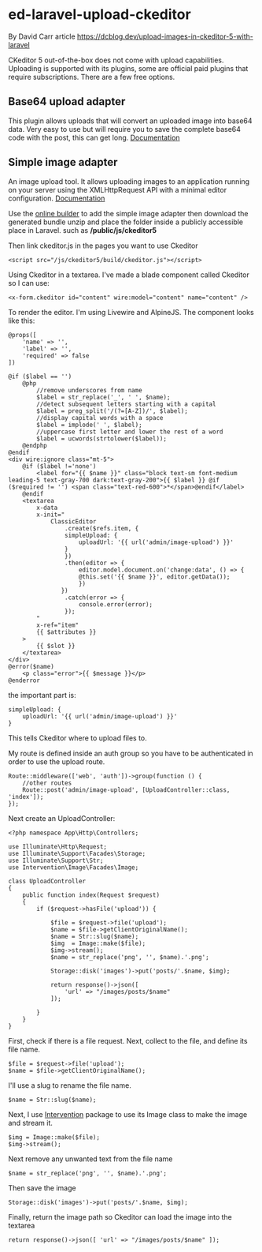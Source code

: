 # ed-laravel-upload-ckeditor
By David Carr article https://dcblog.dev/upload-images-in-ckeditor-5-with-laravel

CKeditor 5 out-of-the-box does not come with upload capabilities. Uploading is supported with its plugins, some are official paid plugins that require subscriptions. There are a few free options.

## Base64 upload adapter

This plugin allows uploads that will convert an uploaded image into base64 data. Very easy to use but will require you to save the complete base64 code with the post, this can get long. [Documentation](https://ckeditor.com/docs/ckeditor5/latest/features/images/image-upload/base64-upload-adapter.html)

## Simple image adapter

An image upload tool. It allows uploading images to an application running on your server using the XMLHttpRequest API with a minimal editor configuration.
[Documentation](https://ckeditor.com/docs/ckeditor5/latest/features/images/image-upload/simple-upload-adapter.html)

Use the [online builder](https://ckeditor.com/ckeditor-5/online-builder/) to add the simple image adapter then download the generated bundle unzip and place the folder inside a publicly accessible place in Laravel. such as **/public/js/ckeditor5**

Then link ckeditor.js in the pages you want to use Ckeditor

```<script src="/js/ckeditor5/build/ckeditor.js"></script>```

Using Ckeditor in a textarea.
I've made a blade component called Ckeditor so I can use:

```<x-form.ckeditor id="content" wire:model="content" name="content" />```

To render the editor. I'm using Livewire and AlpineJS.
The component looks like this:

```
@props([
    'name' => '',
    'label' => '',
    'required' => false
])

@if ($label == '')
    @php
        //remove underscores from name
        $label = str_replace('_', ' ', $name);
        //detect subsequent letters starting with a capital
        $label = preg_split('/(?=[A-Z])/', $label);
        //display capital words with a space
        $label = implode(' ', $label);
        //uppercase first letter and lower the rest of a word
        $label = ucwords(strtolower($label));
    @endphp
@endif
<div wire:ignore class="mt-5">
    @if ($label !='none')
        <label for="{{ $name }}" class="block text-sm font-medium leading-5 text-gray-700 dark:text-gray-200">{{ $label }} @if ($required != '') <span class="text-red-600">*</span>@endif</label>
    @endif
    <textarea
        x-data
        x-init="
            ClassicEditor
                .create($refs.item, {
                simpleUpload: {
                    uploadUrl: '{{ url('admin/image-upload') }}'
                }
                })
                .then(editor => {
                    editor.model.document.on('change:data', () => {
                    @this.set('{{ $name }}', editor.getData());
                    })
               })
                .catch(error => {
                    console.error(error);
                });
        "
        x-ref="item"
        {{ $attributes }}
    >
        {{ $slot }}
    </textarea>
</div>
@error($name)
    <p class="error">{{ $message }}</p>
@enderror
```

the important part is:

```
simpleUpload: {
    uploadUrl: '{{ url('admin/image-upload') }}'
}
```

This tells Ckeditor where to upload files to.

My route is defined inside an auth group so you have to be authenticated in order to use the upload route.

```
Route::middleware(['web', 'auth'])->group(function () {
    //other routes
    Route::post('admin/image-upload', [UploadController::class, 'index']);
});
```

Next create an UploadController:

```
<?php namespace App\Http\Controllers;

use Illuminate\Http\Request;
use Illuminate\Support\Facades\Storage;
use Illuminate\Support\Str;
use Intervention\Image\Facades\Image;

class UploadController
{
    public function index(Request $request)
    {
        if ($request->hasFile('upload')) {

            $file = $request->file('upload');
            $name = $file->getClientOriginalName();
            $name = Str::slug($name);
            $img  = Image::make($file);
            $img->stream();
            $name = str_replace('png', '', $name).'.png';

            Storage::disk('images')->put('posts/'.$name, $img);

            return response()->json([
                'url' => "/images/posts/$name"
            ]);

        }
    }
}
```

First, check if there is a file request.
Next, collect to the file, and define its file name.

```
$file = $request->file('upload');
$name = $file->getClientOriginalName();
```

I'll use a slug to rename the file name.

```
$name = Str::slug($name);
```

Next, I use [Intervention](https://image.intervention.io/v2) package to use its Image class to make the image and stream it.

```
$img = Image::make($file);
$img->stream();
```

Next remove any unwanted text from the file name

```
$name = str_replace('png', '', $name).'.png';
```

Then save the image

```
Storage::disk('images')->put('posts/'.$name, $img);
```

Finally, return the image path so Ckeditor can load the image into the textarea

```
return response()->json([ 'url' => "/images/posts/$name" ]);
```

